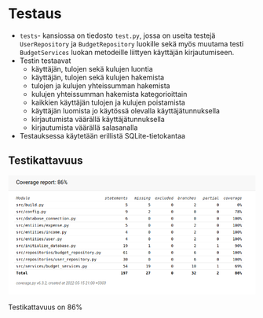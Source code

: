 # Testaus
- `tests`- kansiossa on tiedosto `test.py`, jossa on useita testejä `UserRepository` ja `BudgetRepository` luokille sekä myös muutama testi
`BudgetServices` luokan metodeille liittyen käyttäjän kirjautumiseen.
- Testin testaavat
  - käyttäjän, tulojen sekä kulujen luontia
  - käyttäjän, tulojen sekä kulujen hakemista
  - tulojen ja kulujen yhteissumman hakemista
  - kulujen yhteissumman hakemista kategorioittain
  - kaikkien käyttäjän tulojen ja kulujen poistamista
  - käyttäjän luomista jo käytössä olevalla käyttäjätunnuksella
  - kirjautumista väärällä käyttäjätunnuksella
  - kirjautumista väärällä salasanalla
 - Testauksessa käytetään erillistä SQLite-tietokantaa

## Testikattavuus

![coverage_report.png](./pictures/coverage_report.png)

Testikattavuus on 86%
